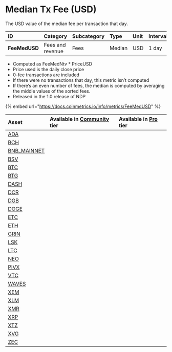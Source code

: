 # Median Tx Fee \(USD\)

The USD value of the median fee per transaction that day.

| ID | Category | Subcategory | Type | Unit | Interval |
| :--- | :--- | :--- | :--- | :--- | :--- |
| **FeeMedUSD** | Fees and revenue | Fees | Median | USD | 1 day |

* Computed as FeeMedNtv \* PriceUSD
* Price used is the daily close price
* 0-fee transactions are included
* If there were no transactions that day, this metric isn’t computed
* If there’s an even number of fees, the median is computed by averaging the middle values of the sorted fees.
* Released in the 1.0 release of NDP

{% embed url="https://docs.coinmetrics.io/info/metrics/FeeMedUSD" %}



| Asset | Available in [Community](https://docs.coinmetrics.io/api/tiers/community) tier | Available in [Pro](https://docs.coinmetrics.io/api/tiers/pro) tier |
| :--- | :--- | :--- |
| [ADA](https://docs.coinmetrics.io/info/assets/ada) |  |  |
| [BCH](https://docs.coinmetrics.io/info/assets/bch) |  |  |
| [BNB\_MAINNET](https://docs.coinmetrics.io/info/assets/bnb_mainnet) |  |  |
| [BSV](https://docs.coinmetrics.io/info/assets/bsv) |  |  |
| [BTC](https://docs.coinmetrics.io/info/assets/btc) |  |  |
| [BTG](https://docs.coinmetrics.io/info/assets/btg) |  |  |
| [DASH](https://docs.coinmetrics.io/info/assets/dash) |  |  |
| [DCR](https://docs.coinmetrics.io/info/assets/dcr) |  |  |
| [DGB](https://docs.coinmetrics.io/info/assets/dgb) |  |  |
| [DOGE](https://docs.coinmetrics.io/info/assets/doge) |  |  |
| [ETC](https://docs.coinmetrics.io/info/assets/etc) |  |  |
| [ETH](https://docs.coinmetrics.io/info/assets/eth) |  |  |
| [GRIN](https://docs.coinmetrics.io/info/assets/grin) |  |  |
| [LSK](https://docs.coinmetrics.io/info/assets/lsk) |  |  |
| [LTC](https://docs.coinmetrics.io/info/assets/ltc) |  |  |
| [NEO](https://docs.coinmetrics.io/info/assets/neo) |  |  |
| [PIVX](https://docs.coinmetrics.io/info/assets/pivx) |  |  |
| [VTC](https://docs.coinmetrics.io/info/assets/vtc) |  |  |
| [WAVES](https://docs.coinmetrics.io/info/assets/waves) |  |  |
| [XEM](https://docs.coinmetrics.io/info/assets/xem) |  |  |
| [XLM](https://docs.coinmetrics.io/info/assets/xlm) |  |  |
| [XMR](https://docs.coinmetrics.io/info/assets/xmr) |  |  |
| [XRP](https://docs.coinmetrics.io/info/assets/xrp) |  |  |
| [XTZ](https://docs.coinmetrics.io/info/assets/xtz) |  |  |
| [XVG](https://docs.coinmetrics.io/info/assets/xvg) |  |  |
| [ZEC](https://docs.coinmetrics.io/info/assets/zec) |  |  |

